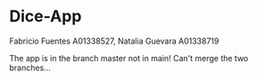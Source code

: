 # Dice-App
Fabricio Fuentes A01338527, 
Natalia Guevara A01338719

The app is in the branch master not in main!
Can't merge the two branches... 
